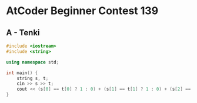 # AtCoder Beginner Contest 139
## A - Tenki
```cpp
#include <iostream>
#include <string>

using namespace std;

int main() {
    string s, t;
    cin >> s >> t;
    cout << (s[0] == t[0] ? 1 : 0) + (s[1] == t[1] ? 1 : 0) + (s[2] == t[2] ? 1 : 0) << endl;
}
```
